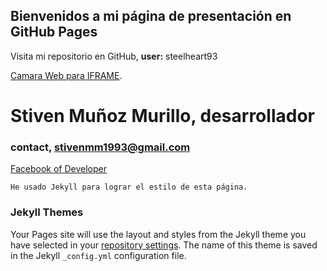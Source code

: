 
## Bienvenidos a mi página de presentación en GitHub Pages
Visita mi repositorio en GitHub, **user:** steelheart93 

[Camara Web para IFRAME](https://steeheart93.github.io/camara).

# Stiven Muñoz Murillo, desarrollador
### contact, stivenmm1993@gmail.com
[Facebook of Developer](https://www.facebook.com/stiven.munozmurillo)

```He usado Jekyll para lograr el estilo de esta página.```

### Jekyll Themes

Your Pages site will use the layout and styles from the Jekyll theme you have selected in your [repository settings](https://github.com/steelheart93/steelheart93.github.io/settings). The name of this theme is saved in the Jekyll `_config.yml` configuration file.
